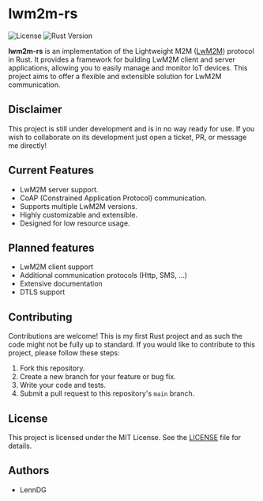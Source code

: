 
# lwm2m-rs

![License](https://img.shields.io/badge/license-MIT-blue.svg)
![Rust Version](https://img.shields.io/badge/rust-1.63%2B-orange.svg)

**lwm2m-rs** is an implementation of the Lightweight M2M ([LwM2M](https://www.openmobilealliance.org/release/LightweightM2M/V1_2-20201110-A/HTML-Version/OMA-TS-LightweightM2M_Core-V1_2-20201110-A.html)) protocol in Rust. It provides a framework for building LwM2M client and server applications, allowing you to easily manage and monitor IoT devices. This project aims to offer a flexible and extensible solution for LwM2M communication.

## Disclaimer

This project is still under development and is in no way ready for use. If you wish to collaborate on its development just open a ticket, PR, or message me directly!

## Current Features

- LwM2M server support.
- CoAP (Constrained Application Protocol) communication.
- Supports multiple LwM2M versions.
- Highly customizable and extensible.
- Designed for low resource usage.

## Planned features
- LwM2M client support
- Additional communication protocols (Http, SMS, ...)
- Extensive documentation
- DTLS support

## Contributing

Contributions are welcome! This is my first Rust project and as such the code might not be fully up to standard. If you would like to contribute to this project, please follow these steps:

1. Fork this repository.
2. Create a new branch for your feature or bug fix.
3. Write your code and tests.
4. Submit a pull request to this repository's `main` branch.

## License

This project is licensed under the MIT License. See the [LICENSE](LICENSE) file for details.

## Authors

- LennDG
